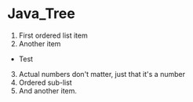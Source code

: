 # Java_Tree


1. First ordered list item
2. Another item
  * Test
3. Actual numbers don't matter, just that it's a number
  1. Ordered sub-list
4. And another item.
